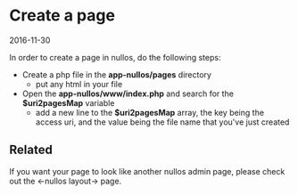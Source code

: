 Create a page
==================
2016-11-30



In order to create a page in nullos, do the following steps:

- Create a php file in the **app-nullos/pages** directory
    - put any html in your file
- Open the **app-nullos/www/index.php** and search for the **$uri2pagesMap** variable
    - add a new line to the **$uri2pagesMap** array, the key being the access uri, and the value being the file name that you've just created  
    
    



Related
-------------
If you want your page to look like another nullos admin page, please check out the <-nullos layout-> page.